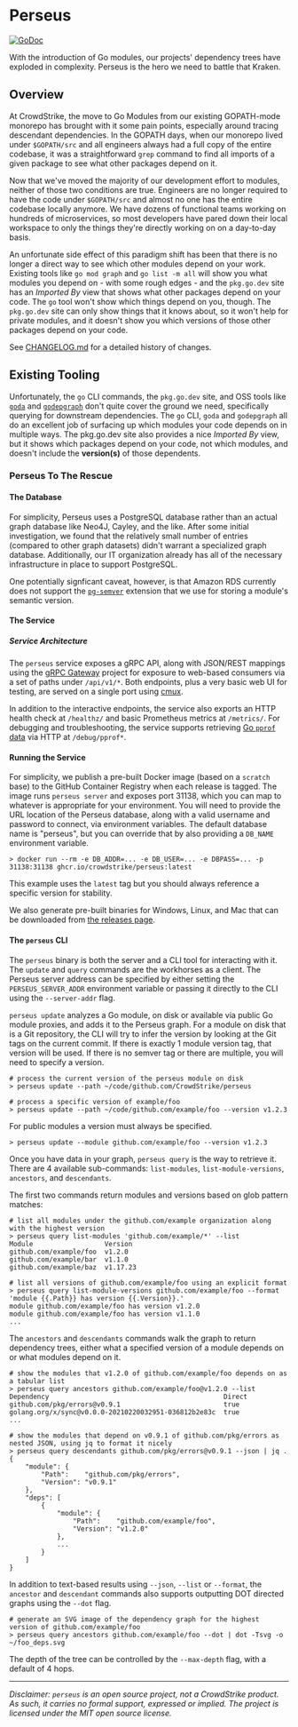# Perseus

[![GoDoc](https://pkg.go.dev/badge/github.com/CrowdStrike/perseus.svg)](https://pkg.go.dev/github.com/CrowdStrike/perseus)

With the introduction of Go modules, our projects' dependency trees have exploded in complexity.  Perseus
is the hero we need to battle that Kraken.

## Overview

At CrowdStrike, the move to Go Modules from our existing GOPATH-mode monorepo has brought with it some
pain points, especially around tracing descendant dependencies.  In the GOPATH days, when our monorepo
lived under `$GOPATH/src` and all engineers always had a full copy of the entire codebase, it was a
straightforward `grep` command to find all imports of a given package to see what other packages depend on it.

Now that we've moved the majority of our development effort to modules, neither of those two conditions
are true.  Engineers are no longer required to have the code under `$GOPATH/src` and almost no one has
the entire codebase locally anymore.  We have dozens of functional teams working on hundreds of microservices,
so most developers have pared down their local workspace to only the things they're directly working
on on a day-to-day basis.

An unfortunate side effect of this paradigm shift has been that there is no longer a direct way to see
which other modules depend on your work.  Existing tools like `go mod graph` and `go list -m all` will
show you what modules you depend on - with some rough edges - and the `pkg.go.dev` site has an _Imported By_
view that shows what other packages depend on your code.  The `go` tool won't show which things depend
on you, though.  The `pkg.go.dev` site can only show things that it knows about, so it won't help for
private modules, and it doesn't show you which versions of those other packages depend on your code.

See [CHANGELOG.md](./CHANGELOG.md) for a detailed history of changes.

## Existing Tooling

Unfortunately, the `go` CLI commands, the `pkg.go.dev` site, and OSS tools like [`goda`](https://github.com/loov/goda)
and [`godepgraph`](https://github.com/kisielk/godepgraph) don't quite cover the ground we need, specifically
querying for downstream dependencies.  The `go` CLI, `goda` and `godepgraph` all do an excellent job
of surfacing up which modules your code depends on in multiple ways.  The pkg.go.dev site also provides
a nice _Imported By_ view, but it shows which packages depend on your code, not which modules, and
doesn't include the **version(s)** of those dependents.

### Perseus To The Rescue

#### The Database

For simplicity, Perseus uses a PostgreSQL database rather than an actual graph database like Neo4J,
Cayley, and the like.  After some initial investigation, we found that the relatively small number of
entries (compared to other graph datasets) didn't warrant a specialized graph database.  Additionally,
our IT organization already has all of the necessary infrastructure in place to support PostgreSQL.

One potentially signficant caveat, however, is that Amazon RDS currently does not support the
[`pg-semver`](https://github.com/theory/pg-semver) extension that we use for storing a module's semantic
version.

#### The Service

##### Service Architecture

The `perseus` service exposes a gRPC API, along with JSON/REST mappings using the [gRPC Gateway](https://github.com/grpc-ecosystem/grpc-gateway) project for exposure to web-based consumers via a set of paths under `/api/v1/*`.  Both endpoints, plus a very basic web UI for testing, are served on a single port using [cmux](https://github.com/soheilhy/cmux).

In addition to the interactive endpoints, the service also exports an HTTP health check at `/healthz/` and basic Prometheus metrics at `/metrics/`.  For debugging and troubleshooting, the service supports retrieving [Go `pprof` data](https://pkg.go.dev/net/http/pprof) via HTTP at `/debug/pprof*`.

#### Running the Service

For simplicity, we publish a pre-built Docker image (based on a `scratch` base) to the GitHub Container Registry when each release is tagged.  The image runs `perseus server` and exposes port 31138, which you can map to whatever is appropriate for your environment.  You will need to provide the URL location of the Perseus database, along with a valid username and password to connect, via environment variables.  The default database name is "perseus", but you can override that by also providing a `DB_NAME` environment variable.

    > docker run --rm -e DB_ADDR=... -e DB_USER=... -e DBPASS=... -p 31138:31138 ghcr.io/crowdstrike/perseus:latest

This example uses the `latest` tag but you should always reference a specific version for stability.

We also generate pre-built binaries for Windows, Linux, and Mac that can be downloaded from [the releases page](https://github.com/CrowdStrike/perseus/releases).

#### The `perseus` CLI

The `perseus` binary is both the server and a CLI tool for interacting with it.  The `update`
and `query` commands are the workhorses as a client.  The Perseus server address can be specified
by either setting the `PERSEUS_SERVER_ADDR` environment variable or passing it directly to the CLI
using the `--server-addr` flag.

`perseus update` analyzes a Go module, on disk or available via public Go module proxies, and adds it
to the Perseus graph.  For a module on disk that is a Git repository, the CLI will try to infer the
version by looking at the Git tags on the current commit.  If there is exactly 1 module version tag,
that version will be used.  If there is no semver tag or there are multiple, you will need to specify
a version.

    # process the current version of the perseus module on disk
    > perseus update --path ~/code/github.com/CrowdStrike/perseus

    # process a specific version of example/foo
    > perseus update --path ~/code/github.com/example/foo --version v1.2.3

For public modules a version must always be specified.

    > perseus update --module github.com/example/foo --version v1.2.3

Once you have data in your graph, `perseus query` is the way to retrieve it.  There are 4 available
sub-commands: `list-modules`, `list-module-versions`, `ancestors`, and `descendants`.

The first two commands return modules and versions based on glob pattern matches:

    # list all modules under the github.com/example organization along with the highest version
    > perseus query list-modules 'github.com/example/*' --list
    Module                  Version
    github.com/example/foo  v1.2.0
    github.com/example/bar  v1.1.0
    github.com/example/baz  v1.17.23

    # list all versions of github.com/example/foo using an explicit format
    > perseus query list-module-versions github.com/example/foo --format 'module {{.Path}} has version {{.Version}}.'
    module github.com/example/foo has version v1.2.0
    module github.com/example/foo has version v1.1.0
    ...

The `ancestors` and `descendants` commands walk the graph to return dependency trees, either what a specified version of a module depends on or what modules depend on it.

    # show the modules that v1.2.0 of github.com/example/foo depends on as a tabular list
    > perseus query ancestors github.com/example/foo@v1.2.0 --list
    Dependency                                            Direct
    github.com/pkg/errors@v0.9.1                          true
    golang.org/x/sync@v0.0.0-20210220032951-036812b2e83c  true
    ...

    # show the modules that depend on v0.9.1 of github.com/pkg/errors as nested JSON, using jq to format it nicely
    > perseus query descendants github.com/pkg/errors@v0.9.1 --json | jq .
    {
        "module": {
            "Path":    "github.com/pkg/errors",
            "Version": "v0.9.1"
        },
        "deps": [
            {
                "module": {
                    "Path":    "github.com/example/foo",
                    "Version": "v1.2.0"
                },
                ...
            }
        ]
    }

In addition to text-based results using `--json`, `--list` or `--format`, the `ancestor` and `descendant` commands also supports outputting DOT directed graphs using the `--dot` flag.

    # generate an SVG image of the dependency graph for the highest version of github.com/example/foo
    > perseus query ancestors github.com/example/foo --dot | dot -Tsvg -o ~/foo_deps.svg

The depth of the tree can be controlled by the `--max-depth` flag, with a default of 4 hops.

<hr/>

_Disclaimer: `perseus` is an open source project, not a CrowdStrike product. As such, it carries no
formal support, expressed or implied.  The project is licensed under the MIT open source license._
